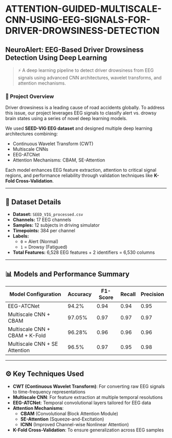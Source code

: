 # ATTENTION-GUIDED-MULTISCALE-CNN-USING-EEG-SIGNALS-FOR-DRIVER-DROWSINESS-DETECTION
 ## NeuroAlert: EEG-Based Driver Drowsiness Detection Using Deep Learning

> ⚡ A deep learning pipeline to detect driver drowsiness from EEG signals using advanced CNN architectures, wavelet transforms, and attention mechanisms.

### 🧠 Project Overview

Driver drowsiness is a leading cause of road accidents globally. To address this issue, our project leverages EEG signals to classify alert vs. drowsy brain states using a series of novel deep learning models.

We used **SEED-VIG EEG dataset** and designed multiple deep learning architectures combining:
- Continuous Wavelet Transform (CWT)
- Multiscale CNNs
- EEG-ATCNet
- Attention Mechanisms: CBAM, SE-Attention

Each model enhances EEG feature extraction, attention to critical signal regions, and performance reliability through validation techniques like **K-Fold Cross-Validation**.


---

## 🧪 Dataset Details

- **Dataset:** `SEED_VIG_processed.csv`
- **Channels:** 17 EEG channels
- **Samples:** 12 subjects in driving simulator
- **Timepoints:** 384 per channel
- **Labels:** 
  - `0` = Alert (Normal)
  - `1` = Drowsy (Fatigued)
- **Total Features:** 6,528 EEG features + 2 identifiers = 6,530 columns

---

## 📊 Models and Performance Summary

| Model Configuration                                     | Accuracy | F1-Score | Recall | Precision |
|---------------------------------------------------------|----------|----------|--------|-----------|
| EEG-ATCNet                                              | 94.2%    | 0.94     | 0.94   | 0.95      |
| Multiscale CNN + CBAM                                   | 97.05%   | 0.97     | 0.97   | 0.97      |
| Multiscale CNN + CBAM + K-Fold                          | 96.28%   | 0.96     | 0.96   | 0.96      |
| Multiscale CNN + SE Attention                           | 96.5%    | 0.97     | 0.95   | 0.98      |

---

## ⚙️ Key Techniques Used

- **CWT (Continuous Wavelet Transform)**: For converting raw EEG signals to time-frequency representations
- **Multiscale CNN**: For feature extraction at multiple temporal resolutions
- **EEG-ATCNet**: Temporal convolutional layers tailored for EEG data
- **Attention Mechanisms**:
  - **CBAM** (Convolutional Block Attention Module)
  - **SE-Attention** (Squeeze-and-Excitation)
  - **ICNN** (Improved Channel-wise Nonlinear Attention)
- **K-Fold Cross-Validation**: To ensure generalization across EEG samples



